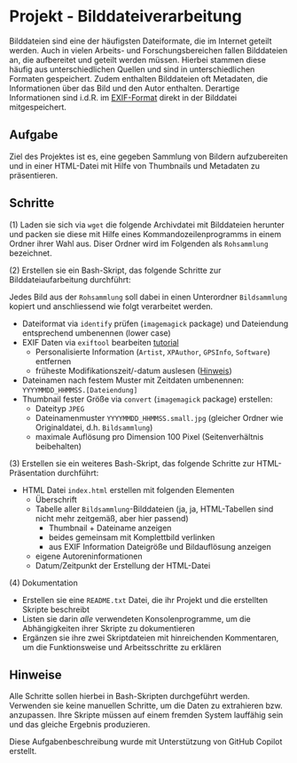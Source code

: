 
# Projekt - Bilddateiverarbeitung

Bilddateien sind eine der häufigsten Dateiformate, die im Internet geteilt werden.
Auch in vielen Arbeits- und Forschungsbereichen fallen Bilddateien an, die aufbereitet und geteilt werden müssen.
Hierbei stammen diese häufig aus unterschiedlichen Quellen und sind in unterschiedlichen Formaten gespeichert.
Zudem enthalten Bilddateien oft Metadaten, die Informationen über das Bild und den Autor enthalten.
Derartige Informationen sind i.d.R. im [EXIF-Format](https://de.wikipedia.org/wiki/Exchangeable_Image_File_Format) direkt in der Bilddatei mitgespeichert.


## Aufgabe

Ziel des Projektes ist es, eine gegeben Sammlung von Bildern aufzubereiten und in einer HTML-Datei mit Hilfe von Thumbnails und Metadaten zu präsentieren.


## Schritte

(1) Laden sie sich via `wget` die folgende Archivdatei mit Bilddateien herunter und packen sie diese mit Hilfe eines Kommandozeilenprogramms in einem Ordner ihrer Wahl aus.
Diser Ordner wird im Folgenden als `Rohsammlung` bezeichnet.

(2) Erstellen sie ein Bash-Skript, das folgende Schritte zur Bilddateiaufarbeitung durchführt:

Jedes Bild aus der `Rohsammlung` soll dabei in einen Unterordner `Bildsammlung` kopiert und anschliessend wie folgt verarbeitet werden.

- Dateiformat via `identify` prüfen (`imagemagick` package) und Dateiendung entsprechend umbenennen (lower case)
- EXIF Daten via `exiftool` bearbeiten [tutorial](https://www.baeldung.com/linux/exif-data-read-change)
  - Personalisierte Information (`Artist`, `XPAuthor`, `GPSInfo`, `Software`) entfernen
  - früheste Modifikationszeit/-datum auslesen ([Hinweis](https://unix.stackexchange.com/questions/84381/how-to-compare-two-dates-in-a-shell))
- Dateinamen nach festem Muster mit Zeitdaten umbenennen: `YYYYMMDD_HHMMSS.[Dateiendung]`
- Thumbnail fester Größe via `convert` (`imagemagick` package) erstellen:
  - Dateityp `JPEG`
  - Dateinamenmuster `YYYYMMDD_HHMMSS.small.jpg` (gleicher Ordner wie Originaldatei, d.h. `Bildsammlung`)
  - maximale Auflösung pro Dimension 100 Pixel (Seitenverhältnis beibehalten)

(3) Erstellen sie ein weiteres Bash-Skript, das folgende Schritte zur HTML-Präsentation durchführt:

- HTML Datei `index.html` erstellen mit folgenden Elementen
  - Überschrift
  - Tabelle aller `Bildsammlung`-Bilddateien (ja, ja, HTML-Tabellen sind nicht mehr zeitgemäß, aber hier passend)
    - Thumbnail + Dateiname anzeigen
    - beides gemeinsam mit Komplettbild verlinken
    - aus EXIF Information Dateigröße und Bildauflösung anzeigen
  - eigene Autoreninformationen
  - Datum/Zeitpunkt der Erstellung der HTML-Datei

(4) Dokumentation

- Erstellen sie eine `README.txt` Datei, die ihr Projekt und die erstellten Skripte beschreibt
- Listen sie darin *alle* verwendeten Konsolenprogramme, um die Abhängigkeiten ihrer Skripte zu dokumentieren
- Ergänzen sie ihre zwei Skriptdateien mit hinreichenden Kommentaren, um die Funktionsweise und Arbeitsschritte zu erklären


## Hinweise

Alle Schritte sollen hierbei in Bash-Skripten durchgeführt werden.
Verwenden sie keine manuellen Schritte, um die Daten zu extrahieren bzw. anzupassen.
Ihre Skripte müssen auf einem fremden System lauffähig sein und das gleiche Ergebnis produzieren.


Diese Aufgabenbeschreibung wurde mit Unterstützung von GitHub Copilot erstellt.
